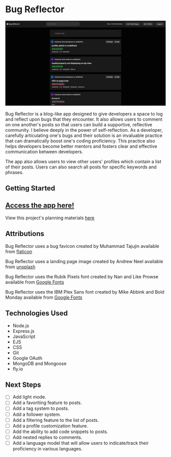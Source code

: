 # Bug Reflector

![Screenshot of the main index page of Bug Reflector displaying all posts](./public/images/screenshot-bug-reflector.png)

Bug Reflector is a blog-like app designed to give developers a space to log and reflect upon bugs that they encounter. It also allows users to comment on one another's posts so that users can build a supportive, reflective community. I believe deeply in the power of self-reflection. As a developer, carefully articulating one's bugs and their solution is an invaluable practice that can dramatically boost one's coding proficiency. This practice also helps developers become better mentors and fosters clear and effective communication between developers.

The app also allows users to view other users' profiles which contain a list of their posts. Users can also search all posts for specific keywords and phrases.

## Getting Started
## [Access the app here!](https://bug-reflector.fly.dev/)
View this project's planning materials [here](https://trello.com/b/nyWyQOFy/bug-reflector)

## Attributions
Bug Reflector uses a bug favicon created by Muhammad Tajujin available from [flaticon](https://www.flaticon.com/free-icon/bug_3024112?term=bug&page=1&position=37&origin=search&related_id=3024112)

Bug Reflector uses a landing page image created by Andrew Neel available from [unsplash](https://unsplash.com/photos/9moikpaufvg)

Bug Reflector uses the Rubik Pixels font created by Nan and Like Prowse available from [Google Fonts](https://fonts.google.com/share?selection.family=Rubik%20Pixels)

Bug Reflector uses the IBM Plex Sans font created by Mike Abbink and Bold Monday available from [Google Fonts](https://fonts.google.com/share?selection.family=IBM%20Plex%20Sans)

## Technologies Used

- Node.js
- Express.js
- JavaScript
- EJS
- CSS
- Git
- Google OAuth
- MongoDB and Mongoose
- fly.io

## Next Steps
- [ ] Add light mode.
- [ ] Add a favoriting feature to posts.
- [ ] Add a tag system to posts.
- [ ] Add a follower system.
- [ ] Add a filtering feature to the list of posts.
- [ ] Add a profile customization feature.
- [ ] Add the ability to add code snippets to posts.
- [ ] Add nested replies to comments.
- [ ] Add a language model that will allow users to indicate/track their proficiency in various languages.
